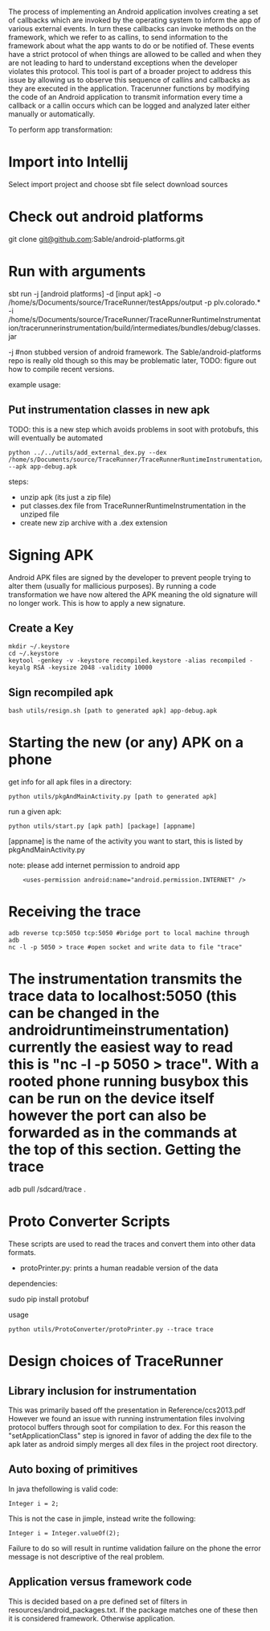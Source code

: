 The process of implementing an Android application involves creating a set of callbacks which are invoked by the operating system to inform the app of various external events.  In turn these callbacks can invoke methods on the framework, which we refer to as callins, to send information to the framework about what the app wants to do or be notified of. These events have a strict protocol of when things are allowed to be called and when they are not leading to hard to understand exceptions when the developer violates this protocol. This tool is part of a broader project to address this issue by allowing us to observe this sequence of callins and callbacks as they are executed in the application.  Tracerunner functions by modifying the code of an Android application to transmit information every time a callback or a callin occurs which can be logged and analyzed later either manually or automatically.

To perform app transformation:

Import into Intellij
=======================

Select import project and choose sbt file
select download sources

Check out android platforms
===========================
git clone git@github.com:Sable/android-platforms.git

Run with arguments
=======================
sbt run -j [android platforms] -d [input apk] -o /home/s/Documents/source/TraceRunner/testApps/output -p plv.colorado.* -i /home/s/Documents/source/TraceRunner/TraceRunnerRuntimeInstrumentation/tracerunnerinstrumentation/build/intermediates/bundles/debug/classes.jar


-j #non stubbed version of android framework.  The Sable/android-platforms repo is really old though so this may be problematic later, TODO: figure out how to compile recent versions.

example usage:

Put instrumentation classes in new apk
--------------------------------------
TODO: this is a new step which avoids problems in soot with protobufs, this will eventually be automated

```
python ../../utils/add_external_dex.py --dex /home/s/Documents/source/TraceRunner/TraceRunnerRuntimeInstrumentation/app/build/intermediates/transforms/dex/debug/folders/1000/1f/main/classes.dex --apk app-debug.apk
```

steps:
* unzip apk (its just a zip file)
* put classes.dex file from  TraceRunnerRuntimeInstrumentation in the unziped file
* create new zip archive with a .dex extension

Signing APK
===========
Android APK files are signed by the developer to prevent people trying to alter them (usually for mallicious purposes).  By running a code transformation we have now altered the APK meaning the old signature will no longer work.  This is how to apply a new signature.

Create a Key
------------
```
mkdir ~/.keystore
cd ~/.keystore
keytool -genkey -v -keystore recompiled.keystore -alias recompiled -keyalg RSA -keysize 2048 -validity 10000
```



Sign recompiled apk
-------------------
```
bash utils/resign.sh [path to generated apk] app-debug.apk
```


Starting the new (or any) APK on a phone
========================================

get info for all apk files in a directory:
```
python utils/pkgAndMainActivity.py [path to generated apk]
```

run a given apk:
```
python utils/start.py [apk path] [package] [appname]
```
[appname] is the name of the activity you want to start, this is listed by pkgAndMainActivity.py

note: please add internet permission to android app
```
    <uses-permission android:name="android.permission.INTERNET" />
```

Receiving the trace
===================
```
adb reverse tcp:5050 tcp:5050 #bridge port to local machine through adb
nc -l -p 5050 > trace #open socket and write data to file "trace"
```
The instrumentation transmits the trace data to localhost:5050 (this can be changed in the androidruntimeinstrumentation)
currently the easiest way to read this is "nc -l -p 5050 > trace". With a rooted phone running busybox this can be run on the device itself however the port can also be forwarded as in the commands at the top of this section.
Getting the trace
=================
adb pull /sdcard/trace .

Proto Converter Scripts
=======================
These scripts are used to read the traces and convert them into other data formats.

* protoPrinter.py: prints a human readable version of the data

dependencies:

sudo pip install protobuf

usage
```
python utils/ProtoConverter/protoPrinter.py --trace trace
```



Design choices of TraceRunner
=============================

Library inclusion for instrumentation
-------------------------------------
This was primarily based off the presentation in Reference/ccs2013.pdf
However we found an issue with running instrumentation files involving 
protocol buffers through soot for compilation to dex.  For this reason 
the "setApplicationClass" step is ignored in favor of adding the dex
file to the apk later as android simply merges all dex files in the
project root directory.

Auto boxing of primitives
-------------------------
In java thefollowing is valid code:

```
Integer i = 2;
```

This is not the case in jimple, instead write the following:

```
Integer i = Integer.valueOf(2);
```

Failure to do so will result in runtime validation failure on the phone
the error message is not descriptive of the real problem.

Application versus framework code
---------------------------------
This is decided based on a pre defined set of filters in resources/android_packages.txt.  If the package matches one of these then it is considered framework. Otherwise application.
